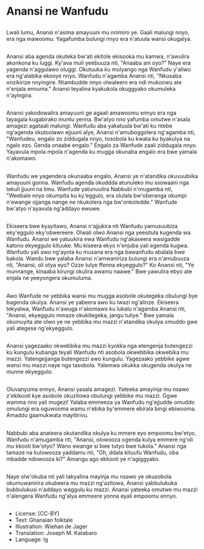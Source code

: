 # Anansi ne Wanfudu

##
Lwali lumu, Anansi n'asima
amayuuni mu nnimiro ye.
Gaali malungi nnyo, era nga
mawoomu. Yagafumba bulungi nnyo
era n'atuula wansi okugalya.

##
Anansi aba agenda okuteka bw'ati
ekitole ekisooka mu kamwa,
n'awulira akonkona ku luggi. Ky'ava
muli yeebuuza nti, "Anaaba ani
oyo?" Naye era yagenda
n'aggulawo oluggi.
Okutuuka ku mulyango nga
Wanfudu y'aliwo era ng'alabika
ekooye nnyo. Wanfudu n'agamba
Anansi nti, "Nkusaba onzikirize
nnyingire. Ntambudde nnyo
olwaleero era ndi mukoowu ate
n'enjala ennuma."
Anansi teyalina kyakukola
okuggyako okumuleka n'ayingira.

##
Anansi yakodowalira amayuuni ge agaali amawoomu
ennyo era nga tayagala kugabirako muntu yenna.
Bw'atyo nno yafumba omutwe n'asala amagezi
agataali malungi.
Wanfudu aba yakatuula bw'ati ku ntebe ng'agenda
okutoolawo ejjuuni alye, Anansi n'amuboggolera
ng'agamba nti, "Wanfudeu, engalo zo ziddugala
nnyo, tosobola ku kwata ku byakulya na ngalo ezo.
Genda onaabe engalo."
Engalo za Wanfude zaali ziddugala nnyo. Yayavula
mpola mpola n'agenda ku mugga okunaba engalo
era bwe yamala n'akomawo.

##
Wanfudu we yagendera okunaaba
engalo, Anansi ye n'atandika
okuvuubiika amayuuni gonna.
Wanfudu agenda okuddda
atunuleko mu ssowaani nga tekuli
jjuuni na limu.
Wanfude yatunuulira Nabbubi
n'mugamba nti, "Weebale nnyo
okumpita ku ky'eggulo, era olulala
bw'oberanga okumpi n'ewange
ojjanga nange ne nkukolera nga
bw'onkoledde."
Wanfude bw'atyo n'ayavula
ng'addayo ewuwe.

##
Ekiseera bwe kyayitawo, Anansi n'ajjukira nti
Wanfudu yamusuubiza eky'eggulo eky'obwereere.
Olwali olwo Anansi nga yeesitula kugenda wa
Wanfudu.
Anansi we yatuukira ewa Wanfudu ng'akaseera
wasigadde katono ekyeggulo kituuke. Mu kiseera
ekyo n'enjuba yali egenda kugwa. Wanfudu yali awo
ng'ayota ku musana era nga bawanfudu abalala bwe
bakola.
Wandu bwe yalaba Anansi n'amwaniriza bulungi era
n'amubuuza nti, "Anansi, oli otya eyo? Ozze tulye
ffenna ekyeggulo?" Ko Anansi nti, "Ye munnange,
kinaaba kirungi okulira awamu naawe." Bwe yawulira
ebyo ate enjala ne yeeyongera okumuluma.

##
Awo Wanfude ne yebbika wansi mu
mugga asobole okutegeka obulungi
bye bagenda okulya. Anansi ye
yabeera awo ku lwazi ng'alinze.
Ekiseera tekyalwa, Wanfudu
n'awuga n'akomawo ku lukalu
n'agamba Anansi nti, "Anansi,
ekyeggulo mmaze okukitegeka,
jangu tuliye." Bwe yamala
okumuyita ate olwo ye ne yebbika
mu mazzi n'atandika okulya
omuddo gwe yali ategese
ng'ekyeggulo.

##
Anansi yagezaako okwebbika mu
mazzi kyokka nga etengenja
butengezzi ku kungulu kubanga
teyali Wanfudu nti asobola
okwebbika okwebika mu mazzi.
Yatengejjanga butengezzi awo
kungulu.
Yagezaako yebbike agwe wansi mu
mazzi naye nga tasobola. Yalemwa
okukka okugenda okulya ne munne
ekyeggulo.

##
Oluvanyuma ennyo, Anansi yasala
amagezi. Yateeka amayinja mu
nsawo z'ekikooti kye asobole
okuzitowa obulungi yebbike mu
mazzi.
Ggwe wamma nno yali mugezi!
Yalaba emmeeza ya Wanfudu
ng'ejjudde omuddo omulungi era
oguwooma wamu n'ebika
by'emmere ebirala bingi ebiwooma.
Amaddu gaamukwata mayitirivu.

##
Nabbubi aba anateera okutandika
okulya ku mmere eyo empoomu
bw'etyo, Wanfudu n'amugamba nti,
"Anansi, olowooza ogenda kulya
emmere ng'oli mu kkooti bw'otyo?
Wano ewange si bwe tutyo bwe
tukola."
Anansi nga tamaze na kulowooza
yaddamu nti, "Oh, ddala kituufu
Wanfudu, oba mbadde ndowooza
ki?" Amangu ago ekkooti ye
n'agiggyako.

##
Naye olw'okuba nti yali takyalina
mayinja mu nsawo ye okusobola
okumuwanirira okubeera mu mazzi
ng'azitowa, Anansi yabbulukuka
bubbulukusi n'addayo waggulu ku
mazzi.
Anansi yateeka omutwe mu mazzi
n'alengera Wanfudu ng'alya
emmeere yonna eyali empoomu
ennyo.

##
* License: [CC-BY]
* Text: Ghanaian folktale
* Illustration: Wiehan de Jager
* Translation: Joseph M. Katabaro
* Language: lg
